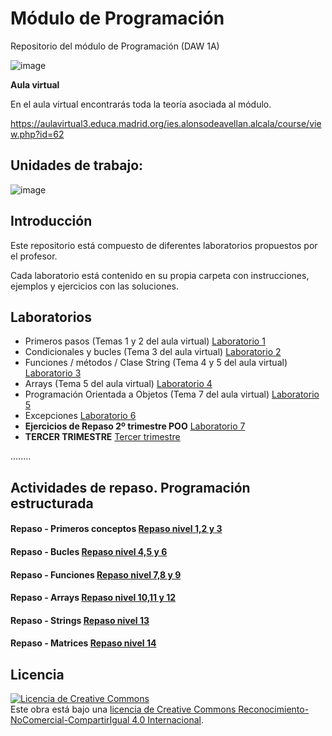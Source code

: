 # Módulo de Programación
Repositorio del módulo de Programación (DAW 1A)

![image](https://user-images.githubusercontent.com/91023374/137005780-b6054a28-b223-4614-a395-e57472378d84.png)


**Aula virtual**

En el aula virtual encontrarás toda la teoría asociada al módulo.

https://aulavirtual3.educa.madrid.org/ies.alonsodeavellan.alcala/course/view.php?id=62

## Unidades de trabajo:
![image](https://user-images.githubusercontent.com/91023374/133934743-b8542a8d-29b0-4f1f-b982-ce0fae00fbbf.png)

## Introducción
Este repositorio está compuesto de diferentes laboratorios propuestos por el profesor.

Cada laboratorio está contenido en su propia carpeta con instrucciones, ejemplos y ejercicios con las soluciones.

## Laboratorios
- Primeros pasos (Temas 1 y 2 del aula virtual) [Laboratorio 1](Lab1/Instrucciones_Lab1.md)
- Condicionales y bucles (Tema 3 del aula virtual) [Laboratorio 2](Lab2/Laboratorio2.md)
- Funciones / métodos / Clase String (Tema 4 y 5 del aula virtual) [Laboratorio 3](Lab3/Instrucciones_Lab3.md)
- Arrays (Tema 5 del aula virtual) [Laboratorio 4](Lab4/Instrucciones_Lab4.md)
- Programación Orientada a Objetos (Tema 7 del aula virtual) [Laboratorio 5](Lab5/Instrucciones_Lab5.md)
- Excepciones [Laboratorio 6](Lab6/excepciones.md)
- **Ejercicios de Repaso 2º trimestre POO** [Laboratorio 7](Lab7_FIN_2_EV/readme.md)
- **TERCER TRIMESTRE** [Tercer trimestre](TERCER_TRIMESTRE/readme.md)

........

## Actividades de repaso. Programación estructurada
#### Repaso - Primeros conceptos [Repaso nivel 1,2 y 3](Repaso/Repaso_Nivel_123.md)
#### Repaso - Bucles [Repaso nivel 4,5 y 6](Repaso/Repaso_Bucles_Nivel_456.md)
#### Repaso - Funciones [Repaso nivel 7,8 y 9](Repaso/Repaso_Funciones_Nivel_789.md)
#### Repaso - Arrays [Repaso nivel 10,11 y 12](Repaso/Repaso_Arrays_Nivel_10_11_12.md)
#### Repaso - Strings [Repaso nivel 13](Repaso/Repaso_Strings_Nivel_13.md)
#### Repaso - Matrices [Repaso nivel 14](Repaso/Repaso_matrices_Nivel_14.md)


## Licencia

<a rel="license" href="http://creativecommons.org/licenses/by-nc-sa/4.0/"><img alt="Licencia de Creative Commons" style="border-width:0" src="https://i.creativecommons.org/l/by-nc-sa/4.0/88x31.png" /></a><br />Este obra está bajo una <a rel="license" href="http://creativecommons.org/licenses/by-nc-sa/4.0/">licencia de Creative Commons Reconocimiento-NoComercial-CompartirIgual 4.0 Internacional</a>.
